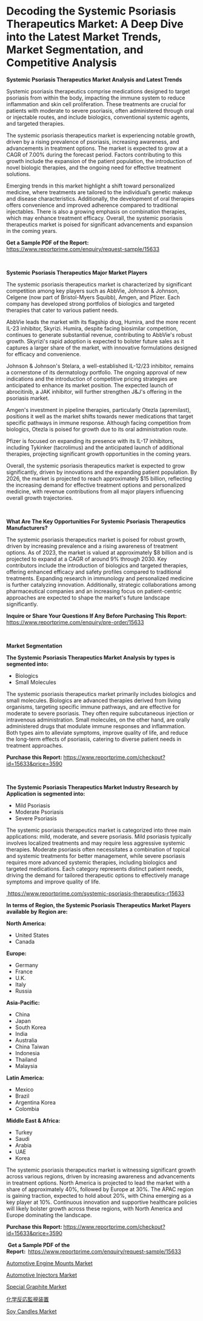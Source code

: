 <p><h1>Decoding the Systemic Psoriasis Therapeutics Market: A Deep Dive into the Latest Market Trends, Market Segmentation, and Competitive Analysis</h1></p><p><strong>Systemic Psoriasis Therapeutics Market Analysis and Latest Trends</strong></p>
<p><p>Systemic psoriasis therapeutics comprise medications designed to target psoriasis from within the body, impacting the immune system to reduce inflammation and skin cell proliferation. These treatments are crucial for patients with moderate to severe psoriasis, often administered through oral or injectable routes, and include biologics, conventional systemic agents, and targeted therapies.</p><p>The systemic psoriasis therapeutics market is experiencing notable growth, driven by a rising prevalence of psoriasis, increasing awareness, and advancements in treatment options. The market is expected to grow at a CAGR of 7.00% during the forecast period. Factors contributing to this growth include the expansion of the patient population, the introduction of novel biologic therapies, and the ongoing need for effective treatment solutions. </p><p>Emerging trends in this market highlight a shift toward personalized medicine, where treatments are tailored to the individual’s genetic makeup and disease characteristics. Additionally, the development of oral therapies offers convenience and improved adherence compared to traditional injectables. There is also a growing emphasis on combination therapies, which may enhance treatment efficacy. Overall, the systemic psoriasis therapeutics market is poised for significant advancements and expansion in the coming years.</p></p>
<p><strong>Get a Sample PDF of the Report:&nbsp;</strong> <a href="https://www.reportprime.com/enquiry/request-sample/15633">https://www.reportprime.com/enquiry/request-sample/15633</a></p>
<p>&nbsp;</p>
<p><strong>Systemic Psoriasis Therapeutics Major Market Players</strong></p>
<p><p>The systemic psoriasis therapeutics market is characterized by significant competition among key players such as AbbVie, Johnson & Johnson, Celgene (now part of Bristol-Myers Squibb), Amgen, and Pfizer. Each company has developed strong portfolios of biologics and targeted therapies that cater to various patient needs.</p><p>AbbVie leads the market with its flagship drug, Humira, and the more recent IL-23 inhibitor, Skyrizi. Humira, despite facing biosimilar competition, continues to generate substantial revenue, contributing to AbbVie's robust growth. Skyrizi's rapid adoption is expected to bolster future sales as it captures a larger share of the market, with innovative formulations designed for efficacy and convenience.</p><p>Johnson & Johnson's Stelara, a well-established IL-12/23 inhibitor, remains a cornerstone of its dermatology portfolio. The ongoing approval of new indications and the introduction of competitive pricing strategies are anticipated to enhance its market position. The expected launch of abrocitinib, a JAK inhibitor, will further strengthen J&J's offering in the psoriasis market.</p><p>Amgen's investment in pipeline therapies, particularly Otezla (apremilast), positions it well as the market shifts towards newer medications that target specific pathways in immune response. Although facing competition from biologics, Otezla is poised for growth due to its oral administration route.</p><p>Pfizer is focused on expanding its presence with its IL-17 inhibitors, including Tykinker (tacrolimus) and the anticipated launch of additional therapies, projecting significant growth opportunities in the coming years.</p><p>Overall, the systemic psoriasis therapeutics market is expected to grow significantly, driven by innovations and the expanding patient population. By 2026, the market is projected to reach approximately $15 billion, reflecting the increasing demand for effective treatment options and personalized medicine, with revenue contributions from all major players influencing overall growth trajectories.</p></p>
<p>&nbsp;</p>
<p><strong>What Are The Key Opportunities For Systemic Psoriasis Therapeutics Manufacturers?</strong></p>
<p><p>The systemic psoriasis therapeutics market is poised for robust growth, driven by increasing prevalence and a rising awareness of treatment options. As of 2023, the market is valued at approximately $8 billion and is projected to expand at a CAGR of around 9% through 2030. Key contributors include the introduction of biologics and targeted therapies, offering enhanced efficacy and safety profiles compared to traditional treatments. Expanding research in immunology and personalized medicine is further catalyzing innovation. Additionally, strategic collaborations among pharmaceutical companies and an increasing focus on patient-centric approaches are expected to shape the market's future landscape significantly.</p></p>
<p><strong>Inquire or Share Your Questions If Any Before Purchasing This Report:</strong> <a href="https://www.reportprime.com/enquiry/pre-order/15633">https://www.reportprime.com/enquiry/pre-order/15633</a></p>
<p>&nbsp;</p>
<p><strong>Market Segmentation</strong></p>
<p><strong>The Systemic Psoriasis Therapeutics Market Analysis by types is segmented into:</strong></p>
<p><ul><li>Biologics</li><li>Small Molecules</li></ul></p>
<p><p>The systemic psoriasis therapeutics market primarily includes biologics and small molecules. Biologics are advanced therapies derived from living organisms, targeting specific immune pathways, and are effective for moderate to severe psoriasis. They often require subcutaneous injection or intravenous administration. Small molecules, on the other hand, are orally administered drugs that modulate immune responses and inflammation. Both types aim to alleviate symptoms, improve quality of life, and reduce the long-term effects of psoriasis, catering to diverse patient needs in treatment approaches.</p></p>
<p><strong>Purchase this Report:&nbsp;</strong><a href="https://www.reportprime.com/checkout?id=15633&price=3590">https://www.reportprime.com/checkout?id=15633&price=3590</a></p>
<p>&nbsp;</p>
<p><strong>The Systemic Psoriasis Therapeutics Market Industry Research by Application is segmented into:</strong></p>
<p><ul><li>Mild Psoriasis</li><li>Moderate Psoriasis</li><li>Severe Psoriasis</li></ul></p>
<p><p>The systemic psoriasis therapeutics market is categorized into three main applications: mild, moderate, and severe psoriasis. Mild psoriasis typically involves localized treatments and may require less aggressive systemic therapies. Moderate psoriasis often necessitates a combination of topical and systemic treatments for better management, while severe psoriasis requires more advanced systemic therapies, including biologics and targeted medications. Each category represents distinct patient needs, driving the demand for tailored therapeutic options to effectively manage symptoms and improve quality of life.</p></p>
<p><a href="https://www.reportprime.com/systemic-psoriasis-therapeutics-r15633">&nbsp;https://www.reportprime.com/systemic-psoriasis-therapeutics-r15633</a></p>
<p><strong>In terms of Region, the Systemic Psoriasis Therapeutics Market Players available by Region are:</strong></p>
<p>
    <p> <strong> North America: </strong>
        <ul>
            <li>United States</li>
            <li>Canada</li>
        </ul>
        </p> 
    <p> <strong> Europe: </strong>
        <ul>
            <li>Germany</li>
            <li>France</li>
            <li>U.K.</li>
            <li>Italy</li>
            <li>Russia</li>
        </ul>
        </p> 
    <p> <strong> Asia-Pacific: </strong>
        <ul>
            <li>China</li>
            <li>Japan</li>
            <li>South Korea</li>
            <li>India</li>
            <li>Australia</li>
            <li>China Taiwan</li>
            <li>Indonesia</li>
            <li>Thailand</li>
            <li>Malaysia</li>
        </ul>
        </p> 
    <p> <strong> Latin America: </strong>
        <ul>
            <li>Mexico</li>
            <li>Brazil</li>
            <li>Argentina Korea</li>
            <li>Colombia</li>
        </ul>
        </p> 
    <p> <strong> Middle East & Africa: </strong>
        <ul>
            <li>Turkey</li>
            <li>Saudi</li>
            <li>Arabia</li>
            <li>UAE</li>
            <li>Korea</li>
        </ul>
    </p>
    </p>
<p><p>The systemic psoriasis therapeutics market is witnessing significant growth across various regions, driven by increasing awareness and advancements in treatment options. North America is projected to lead the market with a share of approximately 40%, followed by Europe at 30%. The APAC region is gaining traction, expected to hold about 20%, with China emerging as a key player at 10%. Continuous innovation and supportive healthcare policies will likely bolster growth across these regions, with North America and Europe dominating the landscape.</p></p>
<p><strong>Purchase this Report: </strong><a href="https://www.reportprime.com/checkout?id=15633&price=3590">https://www.reportprime.com/checkout?id=15633&price=3590</a></p>
<p>&nbsp;<strong>Get a Sample PDF of the Report:&nbsp;&nbsp;</strong><a href="https://www.reportprime.com/enquiry/request-sample/15633">https://www.reportprime.com/enquiry/request-sample/15633</a></p>
<p><strong></strong></p>
<p><p><a href="https://issuu.com/reportprime-2/docs/automotive-engine-mounts-market-siz_f26e706a412a54">Automotive Engine Mounts Market</a></p><p><a href="https://issuu.com/reportprime-2/docs/automotive-injectors-market-size-20_826c41da32cf77">Automotive Injectors Market</a></p><p><a href="https://www.linkedin.com/pulse/strategic-insights-global-special-graphite-market-trends-2024-o3muc?trackingId=nWRtVuiBRsKGG7fpBd56sQ%3D%3D">Special Graphite Market</a></p><p><a href="https://medium.com/@felicidadbucar3s/chemical-reaction-monitoring-equipment-3f984ea99ae6">化学反応監視装置</a></p><p><a href="https://medium.com/@sheetal.reportprime/this-report-on-soy-candles-market-is-a-comprehensive-analysis-of-market-shares-strategies-2c1de9bc2db9">Soy Candles Market</a></p></p>